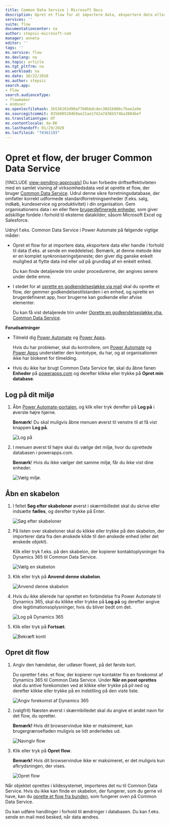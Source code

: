 ```yaml
---
title: Common Data Service | Microsoft Docs
description: Opret et flow for at importere data, eksportere data eller opbygge godkendelser med Common Data Service.
services: ''
suite: flow
documentationcenter: na
author: stepsic-microsoft-com
manager: anneta
editor: ''
tags: ''
ms.service: flow
ms.devlang: na
ms.topic: article
ms.tgt_pltfrm: na
ms.workload: na
ms.date: 10/22/2016
ms.author: stepsic
search.app:
- Flow
search.audienceType:
- flowmaker
- enduser
ms.openlocfilehash: 2b536263d90af7b0bbdcdec30d1b00bc7bae2a9e
ms.sourcegitcommit: 835b005284b9ae21ae1742a7d36b574ba3884bef
ms.translationtype: HT
ms.contentlocale: da-DK
ms.lasthandoff: 01/29/2020
ms.locfileid: "74361193"
---
```

# <a name="create-a-flow-that-uses-the-common-data-service"></a>Opret et flow, der bruger Common Data Service
[!INCLUDE [view-pending-approvals](includes/cc-rebrand.md)]
Du kan forbedre driftseffektiviteten med en samlet visning af virksomhedsdata ved at oprette et flow, der bruger [Common Data Service](https://powerapps.microsoft.com/tutorials/data-platform-intro/). Udrul denne sikre forretningsdatabase, der omfatter korrekt udformede standardforretningsenheder (f.eks. salg, indkøb, kundeservice og produktivitet) i din organisation. Gem organisationens data i en eller flere [brugerdefinerede enheder](https://powerapps.microsoft.com/tutorials/data-platform-create-entity/), som giver adskillige fordele i forhold til eksterne datakilder, såsom Microsoft Excel og Salesforce.

Udnyt f.eks. Common Data Service i Power Automate på følgende vigtige måder:

* Opret et flow for at importere data, eksportere data eller handle i forhold til data (f.eks. at sende en meddelelse). Bemærk, at denne metode ikke er en komplet synkroniseringstjeneste; den giver dig ganske enkelt mulighed at flytte data ind eller ud på grundlag af en enkelt enhed.
  
    Du kan finde detaljerede trin under procedurerne, der angives senere under dette emne.
* I stedet for at [oprette en godkendelsesløkke via mail](wait-for-approvals.md) skal du oprette et flow, der gemmer godkendelsestilstanden i en enhed, og oprette en brugerdefineret app, hvor brugerne kan godkende eller afvise elementer.
  
    Du kan få vist detaljerede trin under [Oprette en godkendelsesløkke vha. Common Data Service](common-data-model-approve.md).

**Forudsætninger**

* Tilmeld dig [Power Automate](https://flow.microsoft.com) og [Power Apps](https://make.powerapps.com).
  
    Hvis du har problemer, skal du kontrollere, om [Power Automate](sign-up-sign-in.md) og [Power Apps](https://powerapps.microsoft.com/tutorials/signup-for-powerapps/) understøtter den kontotype, du har, og at organisationen ikke har blokeret for tilmelding.
* Hvis du ikke har brugt Common Data Service før, skal du åbne fanen **Enheder** på [powerapps.com](https://web.powerapps.com/#/entities) og derefter klikke eller trykke på **Opret min database**.

## <a name="sign-in-to-your-environment"></a>Log på dit miljø
1. Åbn [Power Automate-portalen](https://flow.microsoft.com), og klik eller tryk derefter på **Log på** i øverste højre hjørne.
   
    **Bemærk**! Du skal muligvis åbne menuen øverst til venstre til at få vist knappen **Log på**.
   
    ![Log på](./media/common-data-model-intro/signin-flow.png)
2. I menuen øverst til højre skal du vælge det miljø, hvor du oprettede databasen i powerapps.com.
   
    **Bemærk**! Hvis du ikke vælger det samme miljø, får du ikke vist dine enheder.
   
    ![Vælg miljø.](./media/common-data-model-intro/select-environment.png)

## <a name="open-a-template"></a>Åbn en skabelon
1. I feltet **Søg efter skabeloner** øverst i skærmbilledet skal du skrive eller indsætte **fælles**, og derefter trykke på Enter.
   
    ![Søg efter skabeloner](./media/common-data-model-intro/template-search.png)
2. På listen over skabeloner skal du klikke eller trykke på den skabelon, der importerer data fra den ønskede kilde til den ønskede enhed (eller det ønskede *objekt*).
   
    Klik eller tryk f.eks. på den skabelon, der kopierer kontaktoplysninger fra Dynamics 365 til Common Data Service.
   
    ![Vælg en skabelon](./media/common-data-model-intro/choose-template.png)
3. Klik eller tryk på **Anvend denne skabelon**.
   
    ![Anvend denne skabelon](./media/common-data-model-intro/use-template.png)
4. Hvis du ikke allerede har oprettet en forbindelse fra Power Automate til Dynamics 365, skal du klikke eller trykke på **Log på** og derefter angive dine legitimationsoplysninger, hvis du bliver bedt om det.
   
    ![Log på Dynamics 365](./media/common-data-model-intro/dynamics-signin.png)
5. Klik eller tryk på **Fortsæt**.
   
    ![Bekræft konti](./media/common-data-model-intro/confirm-accounts.png)

## <a name="build-your-flow"></a>Opret dit flow
1. Angiv den hændelse, der udløser flowet, på det første kort.
   
    Du opretter f.eks. et flow, der kopierer nye kontakter fra en forekomst af Dynamics 365 til Common Data Service. Under **Når en post oprettes** skal du antive forekomsten ved at klikke eller trykke på pil ned og derefter klikke eller trykke på en indstilling på den viste liste.
   
    ![Angiv forekomst af Dynamics 365](./media/common-data-model-intro/specify-instance.png)
2. (valgfrit) Næsten øverst i skærmbilledet skal du angive et andet navn for det flow, du opretter.
   
    **Bemærk!** Hvis dit browservindue ikke er maksimeret, kan brugergrænsefladen muligvis se lidt anderledes ud.
   
    ![Navngiv flow](./media/common-data-model-intro/name-flow.png)
3. Klik eller tryk på **Opret flow**.
   
    **Bemærk!** Hvis dit browservindue ikke er maksimeret, er det muligvis kun afkrydsningen, der vises.
   
    ![Opret flow](./media/common-data-model-intro/create-flow.png)

Når objektet oprettes i kildesystemet, importeres det nu til Common Data Service. Hvis du ikke kan finde en skabelon, der fungerer, som du gerne vil have, kan du [oprette et flow fra bunden](get-started-logic-flow.md), som fungerer oven på Common Data Service.

Du kan udføre handlinger i forhold til ændringer i databasen. Du kan f.eks. sende en mail med besked, når data ændres.

